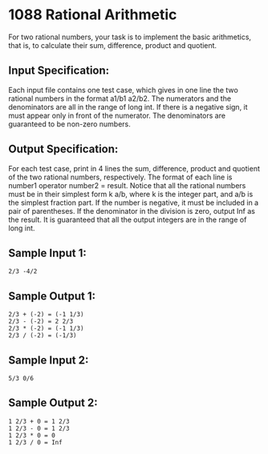 # 1088 Rational Arithmetic
For two rational numbers, your task is to implement the basic arithmetics, that is, to calculate their sum, difference, product and quotient.

## Input Specification:
Each input file contains one test case, which gives in one line the two rational numbers in the format a1/b1 a2/b2. The numerators and the denominators are all in the range of long int. If there is a negative sign, it must appear only in front of the numerator. The denominators are guaranteed to be non-zero numbers.

## Output Specification:
For each test case, print in 4 lines the sum, difference, product and quotient of the two rational numbers, respectively. The format of each line is number1 operator number2 = result. Notice that all the rational numbers must be in their simplest form k a/b, where k is the integer part, and a/b is the simplest fraction part. If the number is negative, it must be included in a pair of parentheses. If the denominator in the division is zero, output Inf as the result. It is guaranteed that all the output integers are in the range of long int.

## Sample Input 1:
    2/3 -4/2

## Sample Output 1:
    2/3 + (-2) = (-1 1/3)
    2/3 - (-2) = 2 2/3
    2/3 * (-2) = (-1 1/3)
    2/3 / (-2) = (-1/3)

## Sample Input 2:
    5/3 0/6

## Sample Output 2:
    1 2/3 + 0 = 1 2/3
    1 2/3 - 0 = 1 2/3
    1 2/3 * 0 = 0
    1 2/3 / 0 = Inf